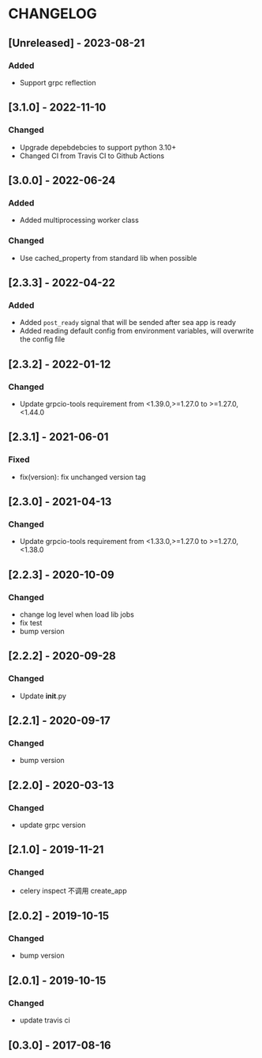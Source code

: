 # CHANGELOG

## [Unreleased] - 2023-08-21
### Added
- Support grpc reflection

## [3.1.0] - 2022-11-10
### Changed
- Upgrade depebdebcies to support python 3.10+
- Changed CI from Travis CI to Github Actions

## [3.0.0] - 2022-06-24
### Added
- Added multiprocessing worker class
### Changed
- Use cached_property from standard lib when possible


## [2.3.3] - 2022-04-22
### Added
- Added `post_ready` signal that will be sended after sea app is ready
- Added reading default config from environment variables, will overwrite the config file

## [2.3.2] - 2022-01-12
### Changed
- Update grpcio-tools requirement from <1.39.0,>=1.27.0 to >=1.27.0,<1.44.0

## [2.3.1] - 2021-06-01
### Fixed
- fix(version): fix unchanged version tag

## [2.3.0] - 2021-04-13
### Changed
- Update grpcio-tools requirement from <1.33.0,>=1.27.0 to >=1.27.0,<1.38.0

## [2.2.3] - 2020-10-09
### Changed
- change log level when load lib jobs
- fix test
- bump version

## [2.2.2] - 2020-09-28
### Changed
- Update __init__.py

## [2.2.1] - 2020-09-17
### Changed
- bump version

## [2.2.0] - 2020-03-13
### Changed
- update grpc version

## [2.1.0] - 2019-11-21
### Changed
- celery inspect 不调用 create_app

## [2.0.2] - 2019-10-15
### Changed
- bump version

## [2.0.1] - 2019-10-15
### Changed
- update travis ci

## [0.3.0] - 2017-08-16
